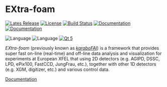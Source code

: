 EXtra-foam
==========

[![Lates Release](https://img.shields.io/github/v/release/European-XFEL/EXtra-foam)](https://github.com/European-XFEL/EXtra-foam/releases)
[![License](https://img.shields.io/github/license/European-XFEL/EXtra-foam)](https://github.com/European-XFEL/EXtra-foam/releases)
[![Build Status](https://travis-ci.org/European-XFEL/EXtra-foam.svg?branch=master)](https://travis-ci.org/European-XFEL/EXtra-foam)
[![Documentation](https://img.shields.io/readthedocs/extra-foam)](https://extra-foam.readthedocs.io/en/latest/)
[![Documentation](https://img.shields.io/badge/documentation-online-blue)](https://extra-foam.readthedocs.io/en/latest/)

![Language](https://img.shields.io/badge/language-python-blue)
![Language](https://img.shields.io/badge/language-c++-red)
[![Qt 5](https://img.shields.io/badge/Qt-5-brightgreen)](https://doc.qt.io/qt-5/)

*EXtra-foam* (previously known as *[karaboFAI](https://in.xfel.eu/readthedocs/docs/karabofai/en/latest/)*) is a 
framework that provides super fast on-line (real-time) and off-line data analysis and visualization for 
experiments at European XFEL that using 2D detectors (e.g. AGIPD, DSSC, LPD, ePix100, FastCCD, JungFrau, 
etc.), together with other 1D detectors (e.g. XGM, digitizer, etc.) and various control data.

[Documentation](https://extra-foam.readthedocs.io/en/latest/)
